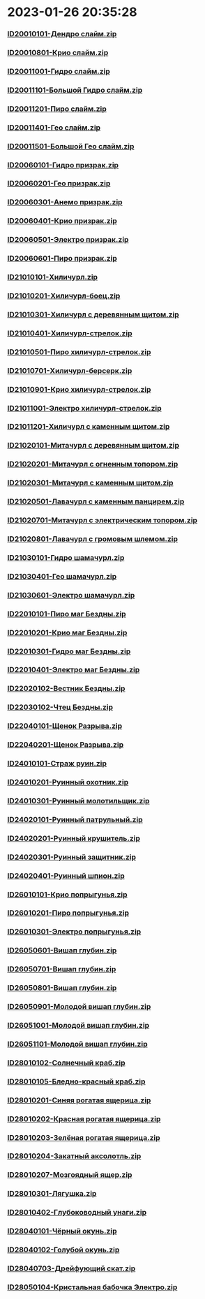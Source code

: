 # 2023-01-26 20:35:28

### [ID20010101-Дендро слайм.zip](https://raw.githubusercontent.com/Sam5440/Genshin_Impact_Teleport_Files/main/AutoGeneratePoint/Points%28Raw%29%5Bcn-en-ru%5D/ru-ru/Monster_And_Animal/ID5-AbyssalPalace/ID20010101-%D0%94%D0%B5%D0%BD%D0%B4%D1%80%D0%BE%20%D1%81%D0%BB%D0%B0%D0%B9%D0%BC.zip)

### [ID20010801-Крио слайм.zip](https://raw.githubusercontent.com/Sam5440/Genshin_Impact_Teleport_Files/main/AutoGeneratePoint/Points%28Raw%29%5Bcn-en-ru%5D/ru-ru/Monster_And_Animal/ID5-AbyssalPalace/ID20010801-%D0%9A%D1%80%D0%B8%D0%BE%20%D1%81%D0%BB%D0%B0%D0%B9%D0%BC.zip)

### [ID20011001-Гидро слайм.zip](https://raw.githubusercontent.com/Sam5440/Genshin_Impact_Teleport_Files/main/AutoGeneratePoint/Points%28Raw%29%5Bcn-en-ru%5D/ru-ru/Monster_And_Animal/ID5-AbyssalPalace/ID20011001-%D0%93%D0%B8%D0%B4%D1%80%D0%BE%20%D1%81%D0%BB%D0%B0%D0%B9%D0%BC.zip)

### [ID20011101-Большой Гидро слайм.zip](https://raw.githubusercontent.com/Sam5440/Genshin_Impact_Teleport_Files/main/AutoGeneratePoint/Points%28Raw%29%5Bcn-en-ru%5D/ru-ru/Monster_And_Animal/ID5-AbyssalPalace/ID20011101-%D0%91%D0%BE%D0%BB%D1%8C%D1%88%D0%BE%D0%B9%20%D0%93%D0%B8%D0%B4%D1%80%D0%BE%20%D1%81%D0%BB%D0%B0%D0%B9%D0%BC.zip)

### [ID20011201-Пиро слайм.zip](https://raw.githubusercontent.com/Sam5440/Genshin_Impact_Teleport_Files/main/AutoGeneratePoint/Points%28Raw%29%5Bcn-en-ru%5D/ru-ru/Monster_And_Animal/ID5-AbyssalPalace/ID20011201-%D0%9F%D0%B8%D1%80%D0%BE%20%D1%81%D0%BB%D0%B0%D0%B9%D0%BC.zip)

### [ID20011401-Гео слайм.zip](https://raw.githubusercontent.com/Sam5440/Genshin_Impact_Teleport_Files/main/AutoGeneratePoint/Points%28Raw%29%5Bcn-en-ru%5D/ru-ru/Monster_And_Animal/ID5-AbyssalPalace/ID20011401-%D0%93%D0%B5%D0%BE%20%D1%81%D0%BB%D0%B0%D0%B9%D0%BC.zip)

### [ID20011501-Большой Гео слайм.zip](https://raw.githubusercontent.com/Sam5440/Genshin_Impact_Teleport_Files/main/AutoGeneratePoint/Points%28Raw%29%5Bcn-en-ru%5D/ru-ru/Monster_And_Animal/ID5-AbyssalPalace/ID20011501-%D0%91%D0%BE%D0%BB%D1%8C%D1%88%D0%BE%D0%B9%20%D0%93%D0%B5%D0%BE%20%D1%81%D0%BB%D0%B0%D0%B9%D0%BC.zip)

### [ID20060101-Гидро призрак.zip](https://raw.githubusercontent.com/Sam5440/Genshin_Impact_Teleport_Files/main/AutoGeneratePoint/Points%28Raw%29%5Bcn-en-ru%5D/ru-ru/Monster_And_Animal/ID5-AbyssalPalace/ID20060101-%D0%93%D0%B8%D0%B4%D1%80%D0%BE%20%D0%BF%D1%80%D0%B8%D0%B7%D1%80%D0%B0%D0%BA.zip)

### [ID20060201-Гео призрак.zip](https://raw.githubusercontent.com/Sam5440/Genshin_Impact_Teleport_Files/main/AutoGeneratePoint/Points%28Raw%29%5Bcn-en-ru%5D/ru-ru/Monster_And_Animal/ID5-AbyssalPalace/ID20060201-%D0%93%D0%B5%D0%BE%20%D0%BF%D1%80%D0%B8%D0%B7%D1%80%D0%B0%D0%BA.zip)

### [ID20060301-Анемо призрак.zip](https://raw.githubusercontent.com/Sam5440/Genshin_Impact_Teleport_Files/main/AutoGeneratePoint/Points%28Raw%29%5Bcn-en-ru%5D/ru-ru/Monster_And_Animal/ID5-AbyssalPalace/ID20060301-%D0%90%D0%BD%D0%B5%D0%BC%D0%BE%20%D0%BF%D1%80%D0%B8%D0%B7%D1%80%D0%B0%D0%BA.zip)

### [ID20060401-Крио призрак.zip](https://raw.githubusercontent.com/Sam5440/Genshin_Impact_Teleport_Files/main/AutoGeneratePoint/Points%28Raw%29%5Bcn-en-ru%5D/ru-ru/Monster_And_Animal/ID5-AbyssalPalace/ID20060401-%D0%9A%D1%80%D0%B8%D0%BE%20%D0%BF%D1%80%D0%B8%D0%B7%D1%80%D0%B0%D0%BA.zip)

### [ID20060501-Электро призрак.zip](https://raw.githubusercontent.com/Sam5440/Genshin_Impact_Teleport_Files/main/AutoGeneratePoint/Points%28Raw%29%5Bcn-en-ru%5D/ru-ru/Monster_And_Animal/ID5-AbyssalPalace/ID20060501-%D0%AD%D0%BB%D0%B5%D0%BA%D1%82%D1%80%D0%BE%20%D0%BF%D1%80%D0%B8%D0%B7%D1%80%D0%B0%D0%BA.zip)

### [ID20060601-Пиро призрак.zip](https://raw.githubusercontent.com/Sam5440/Genshin_Impact_Teleport_Files/main/AutoGeneratePoint/Points%28Raw%29%5Bcn-en-ru%5D/ru-ru/Monster_And_Animal/ID5-AbyssalPalace/ID20060601-%D0%9F%D0%B8%D1%80%D0%BE%20%D0%BF%D1%80%D0%B8%D0%B7%D1%80%D0%B0%D0%BA.zip)

### [ID21010101-Хиличурл.zip](https://raw.githubusercontent.com/Sam5440/Genshin_Impact_Teleport_Files/main/AutoGeneratePoint/Points%28Raw%29%5Bcn-en-ru%5D/ru-ru/Monster_And_Animal/ID5-AbyssalPalace/ID21010101-%D0%A5%D0%B8%D0%BB%D0%B8%D1%87%D1%83%D1%80%D0%BB.zip)

### [ID21010201-Хиличурл-боец.zip](https://raw.githubusercontent.com/Sam5440/Genshin_Impact_Teleport_Files/main/AutoGeneratePoint/Points%28Raw%29%5Bcn-en-ru%5D/ru-ru/Monster_And_Animal/ID5-AbyssalPalace/ID21010201-%D0%A5%D0%B8%D0%BB%D0%B8%D1%87%D1%83%D1%80%D0%BB-%D0%B1%D0%BE%D0%B5%D1%86.zip)

### [ID21010301-Хиличурл с деревянным щитом.zip](https://raw.githubusercontent.com/Sam5440/Genshin_Impact_Teleport_Files/main/AutoGeneratePoint/Points%28Raw%29%5Bcn-en-ru%5D/ru-ru/Monster_And_Animal/ID5-AbyssalPalace/ID21010301-%D0%A5%D0%B8%D0%BB%D0%B8%D1%87%D1%83%D1%80%D0%BB%20%D1%81%20%D0%B4%D0%B5%D1%80%D0%B5%D0%B2%D1%8F%D0%BD%D0%BD%D1%8B%D0%BC%20%D1%89%D0%B8%D1%82%D0%BE%D0%BC.zip)

### [ID21010401-Хиличурл-стрелок.zip](https://raw.githubusercontent.com/Sam5440/Genshin_Impact_Teleport_Files/main/AutoGeneratePoint/Points%28Raw%29%5Bcn-en-ru%5D/ru-ru/Monster_And_Animal/ID5-AbyssalPalace/ID21010401-%D0%A5%D0%B8%D0%BB%D0%B8%D1%87%D1%83%D1%80%D0%BB-%D1%81%D1%82%D1%80%D0%B5%D0%BB%D0%BE%D0%BA.zip)

### [ID21010501-Пиро хиличурл-стрелок.zip](https://raw.githubusercontent.com/Sam5440/Genshin_Impact_Teleport_Files/main/AutoGeneratePoint/Points%28Raw%29%5Bcn-en-ru%5D/ru-ru/Monster_And_Animal/ID5-AbyssalPalace/ID21010501-%D0%9F%D0%B8%D1%80%D0%BE%20%D1%85%D0%B8%D0%BB%D0%B8%D1%87%D1%83%D1%80%D0%BB-%D1%81%D1%82%D1%80%D0%B5%D0%BB%D0%BE%D0%BA.zip)

### [ID21010701-Хиличурл-берсерк.zip](https://raw.githubusercontent.com/Sam5440/Genshin_Impact_Teleport_Files/main/AutoGeneratePoint/Points%28Raw%29%5Bcn-en-ru%5D/ru-ru/Monster_And_Animal/ID5-AbyssalPalace/ID21010701-%D0%A5%D0%B8%D0%BB%D0%B8%D1%87%D1%83%D1%80%D0%BB-%D0%B1%D0%B5%D1%80%D1%81%D0%B5%D1%80%D0%BA.zip)

### [ID21010901-Крио хиличурл-стрелок.zip](https://raw.githubusercontent.com/Sam5440/Genshin_Impact_Teleport_Files/main/AutoGeneratePoint/Points%28Raw%29%5Bcn-en-ru%5D/ru-ru/Monster_And_Animal/ID5-AbyssalPalace/ID21010901-%D0%9A%D1%80%D0%B8%D0%BE%20%D1%85%D0%B8%D0%BB%D0%B8%D1%87%D1%83%D1%80%D0%BB-%D1%81%D1%82%D1%80%D0%B5%D0%BB%D0%BE%D0%BA.zip)

### [ID21011001-Электро хиличурл-стрелок.zip](https://raw.githubusercontent.com/Sam5440/Genshin_Impact_Teleport_Files/main/AutoGeneratePoint/Points%28Raw%29%5Bcn-en-ru%5D/ru-ru/Monster_And_Animal/ID5-AbyssalPalace/ID21011001-%D0%AD%D0%BB%D0%B5%D0%BA%D1%82%D1%80%D0%BE%20%D1%85%D0%B8%D0%BB%D0%B8%D1%87%D1%83%D1%80%D0%BB-%D1%81%D1%82%D1%80%D0%B5%D0%BB%D0%BE%D0%BA.zip)

### [ID21011201-Хиличурл с каменным щитом.zip](https://raw.githubusercontent.com/Sam5440/Genshin_Impact_Teleport_Files/main/AutoGeneratePoint/Points%28Raw%29%5Bcn-en-ru%5D/ru-ru/Monster_And_Animal/ID5-AbyssalPalace/ID21011201-%D0%A5%D0%B8%D0%BB%D0%B8%D1%87%D1%83%D1%80%D0%BB%20%D1%81%20%D0%BA%D0%B0%D0%BC%D0%B5%D0%BD%D0%BD%D1%8B%D0%BC%20%D1%89%D0%B8%D1%82%D0%BE%D0%BC.zip)

### [ID21020101-Митачурл с деревянным щитом.zip](https://raw.githubusercontent.com/Sam5440/Genshin_Impact_Teleport_Files/main/AutoGeneratePoint/Points%28Raw%29%5Bcn-en-ru%5D/ru-ru/Monster_And_Animal/ID5-AbyssalPalace/ID21020101-%D0%9C%D0%B8%D1%82%D0%B0%D1%87%D1%83%D1%80%D0%BB%20%D1%81%20%D0%B4%D0%B5%D1%80%D0%B5%D0%B2%D1%8F%D0%BD%D0%BD%D1%8B%D0%BC%20%D1%89%D0%B8%D1%82%D0%BE%D0%BC.zip)

### [ID21020201-Митачурл с огненным топором.zip](https://raw.githubusercontent.com/Sam5440/Genshin_Impact_Teleport_Files/main/AutoGeneratePoint/Points%28Raw%29%5Bcn-en-ru%5D/ru-ru/Monster_And_Animal/ID5-AbyssalPalace/ID21020201-%D0%9C%D0%B8%D1%82%D0%B0%D1%87%D1%83%D1%80%D0%BB%20%D1%81%20%D0%BE%D0%B3%D0%BD%D0%B5%D0%BD%D0%BD%D1%8B%D0%BC%20%D1%82%D0%BE%D0%BF%D0%BE%D1%80%D0%BE%D0%BC.zip)

### [ID21020301-Митачурл с каменным щитом.zip](https://raw.githubusercontent.com/Sam5440/Genshin_Impact_Teleport_Files/main/AutoGeneratePoint/Points%28Raw%29%5Bcn-en-ru%5D/ru-ru/Monster_And_Animal/ID5-AbyssalPalace/ID21020301-%D0%9C%D0%B8%D1%82%D0%B0%D1%87%D1%83%D1%80%D0%BB%20%D1%81%20%D0%BA%D0%B0%D0%BC%D0%B5%D0%BD%D0%BD%D1%8B%D0%BC%20%D1%89%D0%B8%D1%82%D0%BE%D0%BC.zip)

### [ID21020501-Лавачурл с каменным панцирем.zip](https://raw.githubusercontent.com/Sam5440/Genshin_Impact_Teleport_Files/main/AutoGeneratePoint/Points%28Raw%29%5Bcn-en-ru%5D/ru-ru/Monster_And_Animal/ID5-AbyssalPalace/ID21020501-%D0%9B%D0%B0%D0%B2%D0%B0%D1%87%D1%83%D1%80%D0%BB%20%D1%81%20%D0%BA%D0%B0%D0%BC%D0%B5%D0%BD%D0%BD%D1%8B%D0%BC%20%D0%BF%D0%B0%D0%BD%D1%86%D0%B8%D1%80%D0%B5%D0%BC.zip)

### [ID21020701-Митачурл с электрическим топором.zip](https://raw.githubusercontent.com/Sam5440/Genshin_Impact_Teleport_Files/main/AutoGeneratePoint/Points%28Raw%29%5Bcn-en-ru%5D/ru-ru/Monster_And_Animal/ID5-AbyssalPalace/ID21020701-%D0%9C%D0%B8%D1%82%D0%B0%D1%87%D1%83%D1%80%D0%BB%20%D1%81%20%D1%8D%D0%BB%D0%B5%D0%BA%D1%82%D1%80%D0%B8%D1%87%D0%B5%D1%81%D0%BA%D0%B8%D0%BC%20%D1%82%D0%BE%D0%BF%D0%BE%D1%80%D0%BE%D0%BC.zip)

### [ID21020801-Лавачурл с громовым шлемом.zip](https://raw.githubusercontent.com/Sam5440/Genshin_Impact_Teleport_Files/main/AutoGeneratePoint/Points%28Raw%29%5Bcn-en-ru%5D/ru-ru/Monster_And_Animal/ID5-AbyssalPalace/ID21020801-%D0%9B%D0%B0%D0%B2%D0%B0%D1%87%D1%83%D1%80%D0%BB%20%D1%81%20%D0%B3%D1%80%D0%BE%D0%BC%D0%BE%D0%B2%D1%8B%D0%BC%20%D1%88%D0%BB%D0%B5%D0%BC%D0%BE%D0%BC.zip)

### [ID21030101-Гидро шамачурл.zip](https://raw.githubusercontent.com/Sam5440/Genshin_Impact_Teleport_Files/main/AutoGeneratePoint/Points%28Raw%29%5Bcn-en-ru%5D/ru-ru/Monster_And_Animal/ID5-AbyssalPalace/ID21030101-%D0%93%D0%B8%D0%B4%D1%80%D0%BE%20%D1%88%D0%B0%D0%BC%D0%B0%D1%87%D1%83%D1%80%D0%BB.zip)

### [ID21030401-Гео шамачурл.zip](https://raw.githubusercontent.com/Sam5440/Genshin_Impact_Teleport_Files/main/AutoGeneratePoint/Points%28Raw%29%5Bcn-en-ru%5D/ru-ru/Monster_And_Animal/ID5-AbyssalPalace/ID21030401-%D0%93%D0%B5%D0%BE%20%D1%88%D0%B0%D0%BC%D0%B0%D1%87%D1%83%D1%80%D0%BB.zip)

### [ID21030601-Электро шамачурл.zip](https://raw.githubusercontent.com/Sam5440/Genshin_Impact_Teleport_Files/main/AutoGeneratePoint/Points%28Raw%29%5Bcn-en-ru%5D/ru-ru/Monster_And_Animal/ID5-AbyssalPalace/ID21030601-%D0%AD%D0%BB%D0%B5%D0%BA%D1%82%D1%80%D0%BE%20%D1%88%D0%B0%D0%BC%D0%B0%D1%87%D1%83%D1%80%D0%BB.zip)

### [ID22010101-Пиро маг Бездны.zip](https://raw.githubusercontent.com/Sam5440/Genshin_Impact_Teleport_Files/main/AutoGeneratePoint/Points%28Raw%29%5Bcn-en-ru%5D/ru-ru/Monster_And_Animal/ID5-AbyssalPalace/ID22010101-%D0%9F%D0%B8%D1%80%D0%BE%20%D0%BC%D0%B0%D0%B3%20%D0%91%D0%B5%D0%B7%D0%B4%D0%BD%D1%8B.zip)

### [ID22010201-Крио маг Бездны.zip](https://raw.githubusercontent.com/Sam5440/Genshin_Impact_Teleport_Files/main/AutoGeneratePoint/Points%28Raw%29%5Bcn-en-ru%5D/ru-ru/Monster_And_Animal/ID5-AbyssalPalace/ID22010201-%D0%9A%D1%80%D0%B8%D0%BE%20%D0%BC%D0%B0%D0%B3%20%D0%91%D0%B5%D0%B7%D0%B4%D0%BD%D1%8B.zip)

### [ID22010301-Гидро маг Бездны.zip](https://raw.githubusercontent.com/Sam5440/Genshin_Impact_Teleport_Files/main/AutoGeneratePoint/Points%28Raw%29%5Bcn-en-ru%5D/ru-ru/Monster_And_Animal/ID5-AbyssalPalace/ID22010301-%D0%93%D0%B8%D0%B4%D1%80%D0%BE%20%D0%BC%D0%B0%D0%B3%20%D0%91%D0%B5%D0%B7%D0%B4%D0%BD%D1%8B.zip)

### [ID22010401-Электро маг Бездны.zip](https://raw.githubusercontent.com/Sam5440/Genshin_Impact_Teleport_Files/main/AutoGeneratePoint/Points%28Raw%29%5Bcn-en-ru%5D/ru-ru/Monster_And_Animal/ID5-AbyssalPalace/ID22010401-%D0%AD%D0%BB%D0%B5%D0%BA%D1%82%D1%80%D0%BE%20%D0%BC%D0%B0%D0%B3%20%D0%91%D0%B5%D0%B7%D0%B4%D0%BD%D1%8B.zip)

### [ID22020102-Вестник Бездны.zip](https://raw.githubusercontent.com/Sam5440/Genshin_Impact_Teleport_Files/main/AutoGeneratePoint/Points%28Raw%29%5Bcn-en-ru%5D/ru-ru/Monster_And_Animal/ID5-AbyssalPalace/ID22020102-%D0%92%D0%B5%D1%81%D1%82%D0%BD%D0%B8%D0%BA%20%D0%91%D0%B5%D0%B7%D0%B4%D0%BD%D1%8B.zip)

### [ID22030102-Чтец Бездны.zip](https://raw.githubusercontent.com/Sam5440/Genshin_Impact_Teleport_Files/main/AutoGeneratePoint/Points%28Raw%29%5Bcn-en-ru%5D/ru-ru/Monster_And_Animal/ID5-AbyssalPalace/ID22030102-%D0%A7%D1%82%D0%B5%D1%86%20%D0%91%D0%B5%D0%B7%D0%B4%D0%BD%D1%8B.zip)

### [ID22040101-Щенок Разрыва.zip](https://raw.githubusercontent.com/Sam5440/Genshin_Impact_Teleport_Files/main/AutoGeneratePoint/Points%28Raw%29%5Bcn-en-ru%5D/ru-ru/Monster_And_Animal/ID5-AbyssalPalace/ID22040101-%D0%A9%D0%B5%D0%BD%D0%BE%D0%BA%20%D0%A0%D0%B0%D0%B7%D1%80%D1%8B%D0%B2%D0%B0.zip)

### [ID22040201-Щенок Разрыва.zip](https://raw.githubusercontent.com/Sam5440/Genshin_Impact_Teleport_Files/main/AutoGeneratePoint/Points%28Raw%29%5Bcn-en-ru%5D/ru-ru/Monster_And_Animal/ID5-AbyssalPalace/ID22040201-%D0%A9%D0%B5%D0%BD%D0%BE%D0%BA%20%D0%A0%D0%B0%D0%B7%D1%80%D1%8B%D0%B2%D0%B0.zip)

### [ID24010101-Страж руин.zip](https://raw.githubusercontent.com/Sam5440/Genshin_Impact_Teleport_Files/main/AutoGeneratePoint/Points%28Raw%29%5Bcn-en-ru%5D/ru-ru/Monster_And_Animal/ID5-AbyssalPalace/ID24010101-%D0%A1%D1%82%D1%80%D0%B0%D0%B6%20%D1%80%D1%83%D0%B8%D0%BD.zip)

### [ID24010201-Руинный охотник.zip](https://raw.githubusercontent.com/Sam5440/Genshin_Impact_Teleport_Files/main/AutoGeneratePoint/Points%28Raw%29%5Bcn-en-ru%5D/ru-ru/Monster_And_Animal/ID5-AbyssalPalace/ID24010201-%D0%A0%D1%83%D0%B8%D0%BD%D0%BD%D1%8B%D0%B9%20%D0%BE%D1%85%D0%BE%D1%82%D0%BD%D0%B8%D0%BA.zip)

### [ID24010301-Руинный молотильщик.zip](https://raw.githubusercontent.com/Sam5440/Genshin_Impact_Teleport_Files/main/AutoGeneratePoint/Points%28Raw%29%5Bcn-en-ru%5D/ru-ru/Monster_And_Animal/ID5-AbyssalPalace/ID24010301-%D0%A0%D1%83%D0%B8%D0%BD%D0%BD%D1%8B%D0%B9%20%D0%BC%D0%BE%D0%BB%D0%BE%D1%82%D0%B8%D0%BB%D1%8C%D1%89%D0%B8%D0%BA.zip)

### [ID24020101-Руинный патрульный.zip](https://raw.githubusercontent.com/Sam5440/Genshin_Impact_Teleport_Files/main/AutoGeneratePoint/Points%28Raw%29%5Bcn-en-ru%5D/ru-ru/Monster_And_Animal/ID5-AbyssalPalace/ID24020101-%D0%A0%D1%83%D0%B8%D0%BD%D0%BD%D1%8B%D0%B9%20%D0%BF%D0%B0%D1%82%D1%80%D1%83%D0%BB%D1%8C%D0%BD%D1%8B%D0%B9.zip)

### [ID24020201-Руинный крушитель.zip](https://raw.githubusercontent.com/Sam5440/Genshin_Impact_Teleport_Files/main/AutoGeneratePoint/Points%28Raw%29%5Bcn-en-ru%5D/ru-ru/Monster_And_Animal/ID5-AbyssalPalace/ID24020201-%D0%A0%D1%83%D0%B8%D0%BD%D0%BD%D1%8B%D0%B9%20%D0%BA%D1%80%D1%83%D1%88%D0%B8%D1%82%D0%B5%D0%BB%D1%8C.zip)

### [ID24020301-Руинный защитник.zip](https://raw.githubusercontent.com/Sam5440/Genshin_Impact_Teleport_Files/main/AutoGeneratePoint/Points%28Raw%29%5Bcn-en-ru%5D/ru-ru/Monster_And_Animal/ID5-AbyssalPalace/ID24020301-%D0%A0%D1%83%D0%B8%D0%BD%D0%BD%D1%8B%D0%B9%20%D0%B7%D0%B0%D1%89%D0%B8%D1%82%D0%BD%D0%B8%D0%BA.zip)

### [ID24020401-Руинный шпион.zip](https://raw.githubusercontent.com/Sam5440/Genshin_Impact_Teleport_Files/main/AutoGeneratePoint/Points%28Raw%29%5Bcn-en-ru%5D/ru-ru/Monster_And_Animal/ID5-AbyssalPalace/ID24020401-%D0%A0%D1%83%D0%B8%D0%BD%D0%BD%D1%8B%D0%B9%20%D1%88%D0%BF%D0%B8%D0%BE%D0%BD.zip)

### [ID26010101-Крио попрыгунья.zip](https://raw.githubusercontent.com/Sam5440/Genshin_Impact_Teleport_Files/main/AutoGeneratePoint/Points%28Raw%29%5Bcn-en-ru%5D/ru-ru/Monster_And_Animal/ID5-AbyssalPalace/ID26010101-%D0%9A%D1%80%D0%B8%D0%BE%20%D0%BF%D0%BE%D0%BF%D1%80%D1%8B%D0%B3%D1%83%D0%BD%D1%8C%D1%8F.zip)

### [ID26010201-Пиро попрыгунья.zip](https://raw.githubusercontent.com/Sam5440/Genshin_Impact_Teleport_Files/main/AutoGeneratePoint/Points%28Raw%29%5Bcn-en-ru%5D/ru-ru/Monster_And_Animal/ID5-AbyssalPalace/ID26010201-%D0%9F%D0%B8%D1%80%D0%BE%20%D0%BF%D0%BE%D0%BF%D1%80%D1%8B%D0%B3%D1%83%D0%BD%D1%8C%D1%8F.zip)

### [ID26010301-Электро попрыгунья.zip](https://raw.githubusercontent.com/Sam5440/Genshin_Impact_Teleport_Files/main/AutoGeneratePoint/Points%28Raw%29%5Bcn-en-ru%5D/ru-ru/Monster_And_Animal/ID5-AbyssalPalace/ID26010301-%D0%AD%D0%BB%D0%B5%D0%BA%D1%82%D1%80%D0%BE%20%D0%BF%D0%BE%D0%BF%D1%80%D1%8B%D0%B3%D1%83%D0%BD%D1%8C%D1%8F.zip)

### [ID26050601-Вишап глубин.zip](https://raw.githubusercontent.com/Sam5440/Genshin_Impact_Teleport_Files/main/AutoGeneratePoint/Points%28Raw%29%5Bcn-en-ru%5D/ru-ru/Monster_And_Animal/ID5-AbyssalPalace/ID26050601-%D0%92%D0%B8%D1%88%D0%B0%D0%BF%20%D0%B3%D0%BB%D1%83%D0%B1%D0%B8%D0%BD.zip)

### [ID26050701-Вишап глубин.zip](https://raw.githubusercontent.com/Sam5440/Genshin_Impact_Teleport_Files/main/AutoGeneratePoint/Points%28Raw%29%5Bcn-en-ru%5D/ru-ru/Monster_And_Animal/ID5-AbyssalPalace/ID26050701-%D0%92%D0%B8%D1%88%D0%B0%D0%BF%20%D0%B3%D0%BB%D1%83%D0%B1%D0%B8%D0%BD.zip)

### [ID26050801-Вишап глубин.zip](https://raw.githubusercontent.com/Sam5440/Genshin_Impact_Teleport_Files/main/AutoGeneratePoint/Points%28Raw%29%5Bcn-en-ru%5D/ru-ru/Monster_And_Animal/ID5-AbyssalPalace/ID26050801-%D0%92%D0%B8%D1%88%D0%B0%D0%BF%20%D0%B3%D0%BB%D1%83%D0%B1%D0%B8%D0%BD.zip)

### [ID26050901-Молодой вишап глубин.zip](https://raw.githubusercontent.com/Sam5440/Genshin_Impact_Teleport_Files/main/AutoGeneratePoint/Points%28Raw%29%5Bcn-en-ru%5D/ru-ru/Monster_And_Animal/ID5-AbyssalPalace/ID26050901-%D0%9C%D0%BE%D0%BB%D0%BE%D0%B4%D0%BE%D0%B9%20%D0%B2%D0%B8%D1%88%D0%B0%D0%BF%20%D0%B3%D0%BB%D1%83%D0%B1%D0%B8%D0%BD.zip)

### [ID26051001-Молодой вишап глубин.zip](https://raw.githubusercontent.com/Sam5440/Genshin_Impact_Teleport_Files/main/AutoGeneratePoint/Points%28Raw%29%5Bcn-en-ru%5D/ru-ru/Monster_And_Animal/ID5-AbyssalPalace/ID26051001-%D0%9C%D0%BE%D0%BB%D0%BE%D0%B4%D0%BE%D0%B9%20%D0%B2%D0%B8%D1%88%D0%B0%D0%BF%20%D0%B3%D0%BB%D1%83%D0%B1%D0%B8%D0%BD.zip)

### [ID26051101-Молодой вишап глубин.zip](https://raw.githubusercontent.com/Sam5440/Genshin_Impact_Teleport_Files/main/AutoGeneratePoint/Points%28Raw%29%5Bcn-en-ru%5D/ru-ru/Monster_And_Animal/ID5-AbyssalPalace/ID26051101-%D0%9C%D0%BE%D0%BB%D0%BE%D0%B4%D0%BE%D0%B9%20%D0%B2%D0%B8%D1%88%D0%B0%D0%BF%20%D0%B3%D0%BB%D1%83%D0%B1%D0%B8%D0%BD.zip)

### [ID28010102-Солнечный краб.zip](https://raw.githubusercontent.com/Sam5440/Genshin_Impact_Teleport_Files/main/AutoGeneratePoint/Points%28Raw%29%5Bcn-en-ru%5D/ru-ru/Monster_And_Animal/ID5-AbyssalPalace/ID28010102-%D0%A1%D0%BE%D0%BB%D0%BD%D0%B5%D1%87%D0%BD%D1%8B%D0%B9%20%D0%BA%D1%80%D0%B0%D0%B1.zip)

### [ID28010105-Бледно-красный краб.zip](https://raw.githubusercontent.com/Sam5440/Genshin_Impact_Teleport_Files/main/AutoGeneratePoint/Points%28Raw%29%5Bcn-en-ru%5D/ru-ru/Monster_And_Animal/ID5-AbyssalPalace/ID28010105-%D0%91%D0%BB%D0%B5%D0%B4%D0%BD%D0%BE-%D0%BA%D1%80%D0%B0%D1%81%D0%BD%D1%8B%D0%B9%20%D0%BA%D1%80%D0%B0%D0%B1.zip)

### [ID28010201-Синяя рогатая ящерица.zip](https://raw.githubusercontent.com/Sam5440/Genshin_Impact_Teleport_Files/main/AutoGeneratePoint/Points%28Raw%29%5Bcn-en-ru%5D/ru-ru/Monster_And_Animal/ID5-AbyssalPalace/ID28010201-%D0%A1%D0%B8%D0%BD%D1%8F%D1%8F%20%D1%80%D0%BE%D0%B3%D0%B0%D1%82%D0%B0%D1%8F%20%D1%8F%D1%89%D0%B5%D1%80%D0%B8%D1%86%D0%B0.zip)

### [ID28010202-Красная рогатая ящерица.zip](https://raw.githubusercontent.com/Sam5440/Genshin_Impact_Teleport_Files/main/AutoGeneratePoint/Points%28Raw%29%5Bcn-en-ru%5D/ru-ru/Monster_And_Animal/ID5-AbyssalPalace/ID28010202-%D0%9A%D1%80%D0%B0%D1%81%D0%BD%D0%B0%D1%8F%20%D1%80%D0%BE%D0%B3%D0%B0%D1%82%D0%B0%D1%8F%20%D1%8F%D1%89%D0%B5%D1%80%D0%B8%D1%86%D0%B0.zip)

### [ID28010203-Зелёная рогатая ящерица.zip](https://raw.githubusercontent.com/Sam5440/Genshin_Impact_Teleport_Files/main/AutoGeneratePoint/Points%28Raw%29%5Bcn-en-ru%5D/ru-ru/Monster_And_Animal/ID5-AbyssalPalace/ID28010203-%D0%97%D0%B5%D0%BB%D1%91%D0%BD%D0%B0%D1%8F%20%D1%80%D0%BE%D0%B3%D0%B0%D1%82%D0%B0%D1%8F%20%D1%8F%D1%89%D0%B5%D1%80%D0%B8%D1%86%D0%B0.zip)

### [ID28010204-Закатный аксолотль.zip](https://raw.githubusercontent.com/Sam5440/Genshin_Impact_Teleport_Files/main/AutoGeneratePoint/Points%28Raw%29%5Bcn-en-ru%5D/ru-ru/Monster_And_Animal/ID5-AbyssalPalace/ID28010204-%D0%97%D0%B0%D0%BA%D0%B0%D1%82%D0%BD%D1%8B%D0%B9%20%D0%B0%D0%BA%D1%81%D0%BE%D0%BB%D0%BE%D1%82%D0%BB%D1%8C.zip)

### [ID28010207-Мозгоядный ящер.zip](https://raw.githubusercontent.com/Sam5440/Genshin_Impact_Teleport_Files/main/AutoGeneratePoint/Points%28Raw%29%5Bcn-en-ru%5D/ru-ru/Monster_And_Animal/ID5-AbyssalPalace/ID28010207-%D0%9C%D0%BE%D0%B7%D0%B3%D0%BE%D1%8F%D0%B4%D0%BD%D1%8B%D0%B9%20%D1%8F%D1%89%D0%B5%D1%80.zip)

### [ID28010301-Лягушка.zip](https://raw.githubusercontent.com/Sam5440/Genshin_Impact_Teleport_Files/main/AutoGeneratePoint/Points%28Raw%29%5Bcn-en-ru%5D/ru-ru/Monster_And_Animal/ID5-AbyssalPalace/ID28010301-%D0%9B%D1%8F%D0%B3%D1%83%D1%88%D0%BA%D0%B0.zip)

### [ID28010402-Глубоководный унаги.zip](https://raw.githubusercontent.com/Sam5440/Genshin_Impact_Teleport_Files/main/AutoGeneratePoint/Points%28Raw%29%5Bcn-en-ru%5D/ru-ru/Monster_And_Animal/ID5-AbyssalPalace/ID28010402-%D0%93%D0%BB%D1%83%D0%B1%D0%BE%D0%BA%D0%BE%D0%B2%D0%BE%D0%B4%D0%BD%D1%8B%D0%B9%20%D1%83%D0%BD%D0%B0%D0%B3%D0%B8.zip)

### [ID28040101-Чёрный окунь.zip](https://raw.githubusercontent.com/Sam5440/Genshin_Impact_Teleport_Files/main/AutoGeneratePoint/Points%28Raw%29%5Bcn-en-ru%5D/ru-ru/Monster_And_Animal/ID5-AbyssalPalace/ID28040101-%D0%A7%D1%91%D1%80%D0%BD%D1%8B%D0%B9%20%D0%BE%D0%BA%D1%83%D0%BD%D1%8C.zip)

### [ID28040102-Голубой окунь.zip](https://raw.githubusercontent.com/Sam5440/Genshin_Impact_Teleport_Files/main/AutoGeneratePoint/Points%28Raw%29%5Bcn-en-ru%5D/ru-ru/Monster_And_Animal/ID5-AbyssalPalace/ID28040102-%D0%93%D0%BE%D0%BB%D1%83%D0%B1%D0%BE%D0%B9%20%D0%BE%D0%BA%D1%83%D0%BD%D1%8C.zip)

### [ID28040703-Дрейфующий скат.zip](https://raw.githubusercontent.com/Sam5440/Genshin_Impact_Teleport_Files/main/AutoGeneratePoint/Points%28Raw%29%5Bcn-en-ru%5D/ru-ru/Monster_And_Animal/ID5-AbyssalPalace/ID28040703-%D0%94%D1%80%D0%B5%D0%B9%D1%84%D1%83%D1%8E%D1%89%D0%B8%D0%B9%20%D1%81%D0%BA%D0%B0%D1%82.zip)

### [ID28050104-Кристальная бабочка Электро.zip](https://raw.githubusercontent.com/Sam5440/Genshin_Impact_Teleport_Files/main/AutoGeneratePoint/Points%28Raw%29%5Bcn-en-ru%5D/ru-ru/Monster_And_Animal/ID5-AbyssalPalace/ID28050104-%D0%9A%D1%80%D0%B8%D1%81%D1%82%D0%B0%D0%BB%D1%8C%D0%BD%D0%B0%D1%8F%20%D0%B1%D0%B0%D0%B1%D0%BE%D1%87%D0%BA%D0%B0%20%D0%AD%D0%BB%D0%B5%D0%BA%D1%82%D1%80%D0%BE.zip)

